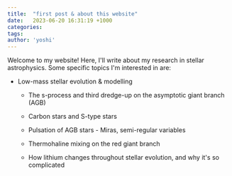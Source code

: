 ```yaml
---
title:  "first post & about this website"
date:   2023-06-20 16:31:19 +1000
categories: 
tags: 
author: 'yoshi'
---
```


Welcome to my website! Here, I'll write about my research in stellar astrophysics. 
Some specific topics I'm interested in are:

- Low-mass stellar evolution & modelling

  - The s-process and third dredge-up on the asymptotic giant branch (AGB)
  - Carbon stars and S-type stars
  - Pulsation of AGB stars - Miras, semi-regular variables

  - Thermohaline mixing on the red giant branch
  - How lithium changes throughout stellar evolution, and why it's so complicated


<!-- You’ll find this post in your `_posts` directory. Go ahead and edit it and re-build the site to see your changes. You can rebuild the site in many different ways, but the most common way is to run `jekyll serve`, which launches a web server and auto-regenerates your site when a file is updated.

Jekyll requires blog post files to be named according to the following format:

`YEAR-MONTH-DAY-title.MARKUP`

Where `YEAR` is a four-digit number, `MONTH` and `DAY` are both two-digit numbers, and `MARKUP` is the file extension representing the format used in the file. After that, include the necessary front matter. Take a look at the source for this post to get an idea about how it works.

Jekyll also offers powerful support for code snippets:

{% highlight ruby %}
def print_hi(name)
  puts "Hi, #{name}"
end
print_hi('Tom')
#=> prints 'Hi, Tom' to STDOUT.
{% endhighlight %}

Check out the [Jekyll docs][jekyll-docs] for more info on how to get the most out of Jekyll. File all bugs/feature requests at [Jekyll’s GitHub repo][jekyll-gh]. If you have questions, you can ask them on [Jekyll Talk][jekyll-talk].

[jekyll-docs]: https://jekyllrb.com/docs/home
[jekyll-gh]:   https://github.com/jekyll/jekyll
[jekyll-talk]: https://talk.jekyllrb.com/ -->
